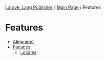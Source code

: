 [Laravel Lang Publisher][link_source] / [Main Page](../index.md) / Features

# Features

* [Alignment](alignment.md)
* [Facades](facades.md)
    * [Locales](facades.md#locales)

[link_source]:  https://github.com/Laravel-Lang/publisher
